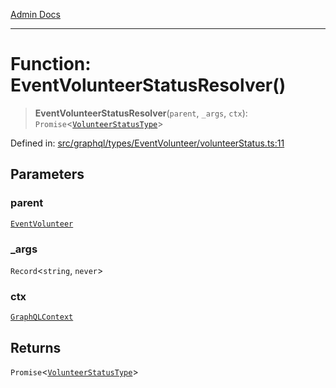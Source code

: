 [Admin Docs](/)

***

# Function: EventVolunteerStatusResolver()

> **EventVolunteerStatusResolver**(`parent`, `_args`, `ctx`): `Promise`\<[`VolunteerStatusType`](../type-aliases/VolunteerStatusType.md)\>

Defined in: [src/graphql/types/EventVolunteer/volunteerStatus.ts:11](https://github.com/Sourya07/talawa-api/blob/aac5f782223414da32542752c1be099f0b872196/src/graphql/types/EventVolunteer/volunteerStatus.ts#L11)

## Parameters

### parent

[`EventVolunteer`](../../EventVolunteer/type-aliases/EventVolunteer.md)

### \_args

`Record`\<`string`, `never`\>

### ctx

[`GraphQLContext`](../../../../context/type-aliases/GraphQLContext.md)

## Returns

`Promise`\<[`VolunteerStatusType`](../type-aliases/VolunteerStatusType.md)\>
